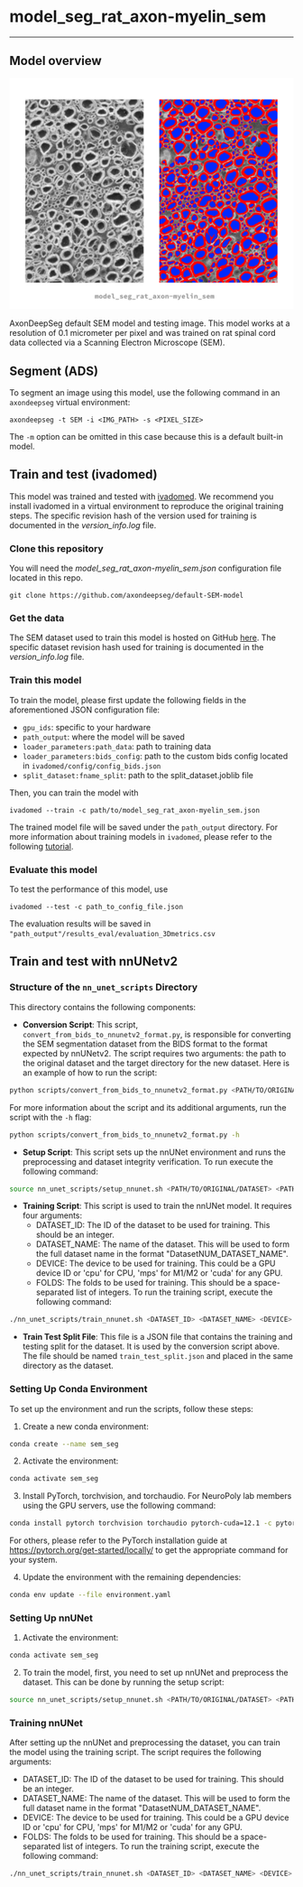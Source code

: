# model_seg_rat_axon-myelin_sem
---

## Model overview
![image of segmentation obtained from this model](sem_model_preview.png)

AxonDeepSeg default SEM model and testing image. This model works at a resolution of 0.1 micrometer per pixel and was trained on rat spinal cord data collected via a Scanning Electron Microscope (SEM).

## Segment (ADS)
To segment an image using this model, use the following command in an `axondeepseg` virtual environment:
```
axondeepseg -t SEM -i <IMG_PATH> -s <PIXEL_SIZE>
```
The `-m` option can be omitted in this case because this is a default built-in model.

## Train and test (ivadomed)
This model was trained and tested with [ivadomed](https://ivadomed.org). We recommend you install ivadomed in a virtual environment to reproduce the original training steps. The specific revision hash of the version used for training is documented in the *version_info.log* file.

### Clone this repository
You will need the *model_seg_rat_axon-myelin_sem.json* configuration file located in this repo.
```
git clone https://github.com/axondeepseg/default-SEM-model
```

### Get the data
The SEM dataset used to train this model is hosted on GitHub [here](https://github.com/axondeepseg/data_axondeepseg_sem). The specific dataset revision hash used for training is documented in the *version_info.log* file.

### Train this model
To train the model, please first update the following fields in the aforementioned JSON configuration file:
- `gpu_ids`: specific to your hardware
- `path_output`: where the model will be saved
- `loader_parameters:path_data`: path to training data
- `loader_parameters:bids_config`: path to the custom bids config located in `ivadomed/config/config_bids.json`
- `split_dataset:fname_split`: path to the split_dataset.joblib file

Then, you can train the model with
```
ivadomed --train -c path/to/model_seg_rat_axon-myelin_sem.json
```
The trained model file will be saved under the `path_output` directory. For more information about training models in `ivadomed`, please refer to the following [tutorial](https://ivadomed.org/tutorials/two_class_microscopy_seg_2d_unet.html).

### Evaluate this model
To test the performance of this model, use
```
ivadomed --test -c path_to_config_file.json
```
The evaluation results will be saved in `"path_output"/results_eval/evaluation_3Dmetrics.csv`


## Train and test with nnUNetv2

### Structure of the `nn_unet_scripts` Directory

This directory contains the following components:

- **Conversion Script**: This script, `convert_from_bids_to_nnunetv2_format.py`, is responsible for converting the SEM segmentation dataset from the BIDS format to the format expected by nnUNetv2. The script requires two arguments: the path to the original dataset and the target directory for the new dataset. Here is an example of how to run the script:
```bash
python scripts/convert_from_bids_to_nnunetv2_format.py <PATH/TO/ORIGINAL/DATASET> --TARGETDIR <PATH/TO/NEW/DATASET>
```
For more information about the script and its additional arguments, run the script with the `-h` flag:
```bash
python scripts/convert_from_bids_to_nnunetv2_format.py -h
```
- **Setup Script**: This script sets up the nnUNet environment and runs the preprocessing and dataset integrity verification. To run execute the following command: 
```bash
source nn_unet_scripts/setup_nnunet.sh <PATH/TO/ORIGINAL/DATASET> <PATH/TO/SAVE/RESULTS> [DATASET_ID] [LABEL_TYPE] [DATASET_NAME]
```
- **Training Script**: This script is used to train the nnUNet model. It requires four arguments:
    - DATASET_ID: The ID of the dataset to be used for training. This should be an integer.
    - DATASET_NAME: The name of the dataset. This will be used to form the full dataset name in the format "DatasetNUM_DATASET_NAME".
    - DEVICE: The device to be used for training. This could be a GPU device ID or 'cpu' for CPU, 'mps' for M1/M2 or 'cuda' for any GPU.
    - FOLDS: The folds to be used for training. This should be a space-separated list of integers.
To run the training script, execute the following command:
```bash
./nn_unet_scripts/train_nnunet.sh <DATASET_ID> <DATASET_NAME> <DEVICE> <FOLDS...>
```


- **Train Test Split File**: This file is a JSON file that contains the training and testing split for the dataset. It is used by the conversion script above. The file should be named `train_test_split.json` and placed in the same directory as the dataset.



### Setting Up Conda Environment

To set up the environment and run the scripts, follow these steps:

1. Create a new conda environment:
```bash
conda create --name sem_seg
```
2. Activate the environment:
```bash
conda activate sem_seg
```
3. Install PyTorch, torchvision, and torchaudio. For NeuroPoly lab members using the GPU servers, use the following command:
```bash
conda install pytorch torchvision torchaudio pytorch-cuda=12.1 -c pytorch -c nvidia
```
For others, please refer to the PyTorch installation guide at https://pytorch.org/get-started/locally/ to get the appropriate command for your system.

4. Update the environment with the remaining dependencies:
```bash
conda env update --file environment.yaml
```
### Setting Up nnUNet
1. Activate the environment:
```bash
conda activate sem_seg
```

2. To train the model, first, you need to set up nnUNet and preprocess the dataset. This can be done by running the setup script:
```bash
source nn_unet_scripts/setup_nnunet.sh <PATH/TO/ORIGINAL/DATASET> <PATH/TO/SAVE/RESULTS> [DATASET_ID] [LABEL_TYPE] [DATASET_NAME]
```

### Training nnUNet

After setting up the nnUNet and preprocessing the dataset, you can train the model using the training script. The script requires the following arguments:
- DATASET_ID: The ID of the dataset to be used for training. This should be an integer.
- DATASET_NAME: The name of the dataset. This will be used to form the full dataset name in the format "DatasetNUM_DATASET_NAME".
- DEVICE: The device to be used for training. This could be a GPU device ID or 'cpu' for CPU, 'mps' for M1/M2 or 'cuda' for any GPU.
- FOLDS: The folds to be used for training. This should be a space-separated list of integers.
To run the training script, execute the following command:
```bash
./nn_unet_scripts/train_nnunet.sh <DATASET_ID> <DATASET_NAME> <DEVICE> <FOLDS...>
```